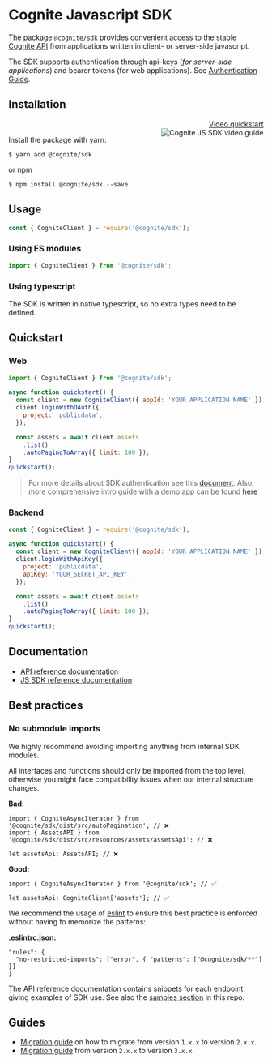 Cognite Javascript SDK
======================
The package `@cognite/sdk` provides convenient access to the stable [Cognite API](https://doc.cognitedata.com/dev/)
from applications written in client- or server-side javascript.

The SDK supports authentication through api-keys (_for server-side applications_) and bearer tokens (for web applications).
See [Authentication Guide](https://github.com/cognitedata/cognite-sdk-js/blob/v1/guides/authentication.md).

## Installation

<p align="right">
  <a href="https://youtu.be/29Cuv6OhBmA">
    Video quickstart<br />
    <img src="https://img.youtube.com/vi/29Cuv6OhBmA/3.jpg" alt="Cognite JS SDK video guide" title="Watch our video guide" align="right" />
  </a>
</p>

Install the package with yarn:
```
$ yarn add @cognite/sdk
```
or npm
```
$ npm install @cognite/sdk --save
```
## Usage

```js
const { CogniteClient } = require('@cognite/sdk');
```

### Using ES modules

```js
import { CogniteClient } from '@cognite/sdk';
```

### Using typescript

The SDK is written in native typescript, so no extra types need to be defined.

## Quickstart

### Web
```js
import { CogniteClient } from '@cognite/sdk';

async function quickstart() {
  const client = new CogniteClient({ appId: 'YOUR APPLICATION NAME' });
  client.loginWithOAuth({
    project: 'publicdata',
  });

  const assets = await client.assets
    .list()
    .autoPagingToArray({ limit: 100 });
}
quickstart();
```

> For more details about SDK authentication see this [document](https://github.com/cognitedata/cognite-sdk-js/blob/master/guides/authentication.md).
> Also, more comprehensive intro guide with a demo app can be found [here](https://github.com/cognitedata/javascript-getting-started/tree/master/sdk-auth-and-fetch-data)

### Backend
```js
const { CogniteClient } = require('@cognite/sdk');

async function quickstart() {
  const client = new CogniteClient({ appId: 'YOUR APPLICATION NAME' });
  client.loginWithApiKey({
    project: 'publicdata',
    apiKey: 'YOUR_SECRET_API_KEY',
  });

  const assets = await client.assets
    .list()
    .autoPagingToArray({ limit: 100 });
}
quickstart();
```

## Documentation

 - [API reference documentation](https://doc.cognitedata.com/api/v1)
 - [JS SDK reference documentation](https://cognitedata.github.io/cognite-sdk-js/classes/cogniteclient.html)

## Best practices

### No submodule imports

We highly recommend avoiding importing anything from internal SDK modules.

All interfaces and functions should only be imported from the top level, otherwise you might face compatibility issues when our internal structure changes.  

**Bad:**
```
import { CogniteAsyncIterator } from '@cognite/sdk/dist/src/autoPagination'; // ❌
import { AssetsAPI } from '@cognite/sdk/dist/src/resources/assets/assetsApi'; // ❌

let assetsApi: AssetsAPI; // ❌
```

**Good:**
```
import { CogniteAsyncIterator } from '@cognite/sdk'; // ✅

let assetsApi: CogniteClient['assets']; // ✅
```

We recommend the usage of [eslint](https://eslint.org/docs/rules/no-restricted-imports) to ensure this best practice is enforced without having to memorize the patterns:

**.eslintrc.json:**

```
"rules": {
  "no-restricted-imports": ["error", { "patterns": ["@cognite/sdk/**"] }]
}
```

The API reference documentation contains snippets for each endpoint,
giving examples of SDK use. See also the [samples section](https://github.com/cognitedata/cognite-sdk-js#samples) in this repo.

## Guides

 - [Migration guide](https://github.com/cognitedata/cognite-sdk-js/blob/master/guides/MIGRATION_GUIDE_1xx_2xx.md)
on how to migrate from version `1.x.x` to version `2.x.x`.
 - [Migration guide](https://github.com/cognitedata/cognite-sdk-js/blob/master/guides/MIGRATION_GUIDE_2xx_3xx.md) from version `2.x.x` to version `3.x.x`.
